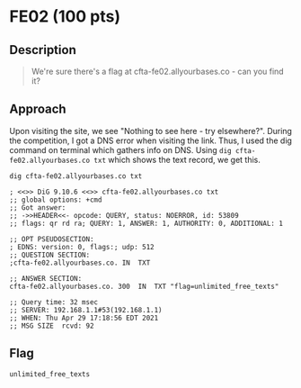 # FE02 (100 pts)

## Description
> We're sure there's a flag at cfta-fe02.allyourbases.co - can you find it?

## Approach
Upon visiting the site, we see "Nothing to see here - try elsewhere?". During the competition, I got a DNS error when visiting the link. Thus, I used the dig command on terminal which gathers info on DNS. Using `dig cfta-fe02.allyourbases.co txt` which shows the text record, we get this.
```
dig cfta-fe02.allyourbases.co txt

; <<>> DiG 9.10.6 <<>> cfta-fe02.allyourbases.co txt
;; global options: +cmd
;; Got answer:
;; ->>HEADER<<- opcode: QUERY, status: NOERROR, id: 53809
;; flags: qr rd ra; QUERY: 1, ANSWER: 1, AUTHORITY: 0, ADDITIONAL: 1

;; OPT PSEUDOSECTION:
; EDNS: version: 0, flags:; udp: 512
;; QUESTION SECTION:
;cfta-fe02.allyourbases.co.	IN	TXT

;; ANSWER SECTION:
cfta-fe02.allyourbases.co. 300	IN	TXT	"flag=unlimited_free_texts"

;; Query time: 32 msec
;; SERVER: 192.168.1.1#53(192.168.1.1)
;; WHEN: Thu Apr 29 17:18:56 EDT 2021
;; MSG SIZE  rcvd: 92
```
## Flag
`unlimited_free_texts`

